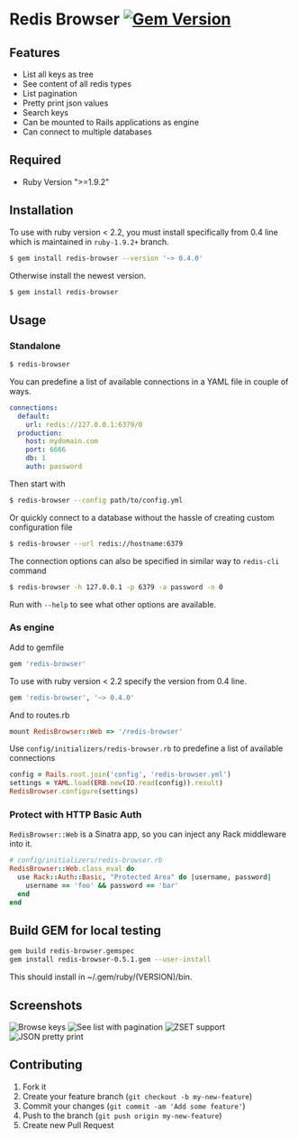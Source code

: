 # Redis Browser [![Gem Version](https://badge.fury.io/rb/redis-browser.png)](http://badge.fury.io/rb/redis-browser)

## Features

* List all keys as tree
* See content of all redis types
* List pagination
* Pretty print json values
* Search keys
* Can be mounted to Rails applications as engine
* Can connect to multiple databases

## Required

* Ruby Version ">=1.9.2"

## Installation

To use with ruby version < 2.2, you must install specifically from 0.4 line which is maintained in `ruby-1.9.2+` branch.

```bash
$ gem install redis-browser --version '~> 0.4.0'
```

Otherwise install the newest version.

```bash
$ gem install redis-browser
```

## Usage

### Standalone

```bash
$ redis-browser
```

You can predefine a list of available connections in a YAML file in couple of ways.

```yaml
connections:
  default:
    url: redis://127.0.0.1:6379/0
  production:
    host: mydomain.com
    port: 6666
    db: 1
    auth: password
```

Then start with

```bash
$ redis-browser --config path/to/config.yml
```

Or quickly connect to a database without the hassle of creating custom configuration file

```bash
$ redis-browser --url redis://hostname:6379
```

The connection options can also be specified in similar way to `redis-cli` command

```bash
$ redis-browser -h 127.0.0.1 -p 6379 -a password -n 0
```

Run with `--help` to see what other options are available.

### As engine

Add to gemfile

```ruby
gem 'redis-browser'
```

To use with ruby version < 2.2 specify the version from 0.4 line.

```ruby
gem 'redis-browser', '~> 0.4.0'
```

And to routes.rb

```ruby
mount RedisBrowser::Web => '/redis-browser'
```

Use `config/initializers/redis-browser.rb` to predefine a list of available connections

```ruby
config = Rails.root.join('config', 'redis-browser.yml')
settings = YAML.load(ERB.new(IO.read(config)).result)
RedisBrowser.configure(settings)
```

### Protect with HTTP Basic Auth

`RedisBrowser::Web` is a Sinatra app, so you can inject any Rack middleware into it.

```ruby
# config/initializers/redis-browser.rb
RedisBrowser::Web.class_eval do
  use Rack::Auth::Basic, "Protected Area" do |username, password|
    username == 'foo' && password == 'bar'
  end
end
```


## Build GEM for local testing

```bash
gem build redis-browser.gemspec 
gem install redis-browser-0.5.1.gem --user-install
```

This should install in ~/.gem/ruby/(VERSION)/bin.

## Screenshots

![Browse keys](https://dl.dropboxusercontent.com/u/70986/redis-browser/2.png)
![See list with pagination](https://dl.dropboxusercontent.com/u/70986/redis-browser/3.png)
![ZSET support](https://dl.dropboxusercontent.com/u/70986/redis-browser/4.png)
![JSON pretty print](https://dl.dropboxusercontent.com/u/70986/redis-browser/5.png)

## Contributing

1. Fork it
2. Create your feature branch (`git checkout -b my-new-feature`)
3. Commit your changes (`git commit -am 'Add some feature'`)
4. Push to the branch (`git push origin my-new-feature`)
5. Create new Pull Request
